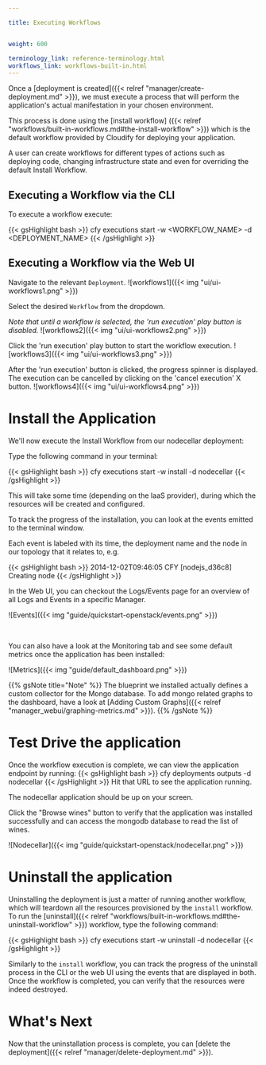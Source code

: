 ```yaml
---

title: Executing Workflows


weight: 600

terminology_link: reference-terminology.html
workflows_link: workflows-built-in.html
---
```


Once a [deployment is created]({{< relref "manager/create-deployment.md" >}}), we must execute a process that will perform the application's actual manifestation in your chosen environment.

This process is done using the [install workflow] ({{< relref "workflows/built-in-workflows.md#the-install-workflow" >}}) which is the default workflow provided by Cloudify for deploying your application.

A user can create workflows for different types of actions such as deploying code, changing infrastructure state and even for overriding the default Install Workflow.


## Executing a Workflow via the CLI

To execute a workflow execute:

{{< gsHighlight  bash >}}
cfy executions start -w <WORKFLOW_NAME> -d <DEPLOYMENT_NAME>
{{< /gsHighlight >}}


## Executing a Workflow via the Web UI

Navigate to the relevant `Deployment`.
![workflows1]({{< img "ui/ui-workflows1.png" >}})

Select the desired `Workflow` from the dropdown.

*Note that until a workflow is selected, the 'run execution' play button is disabled.*
![workflows2]({{< img "ui/ui-workflows2.png" >}})

Click the 'run execution' play button to start the workflow execution.
![workflows3]({{< img "ui/ui-workflows3.png" >}})

After the 'run execution' button is clicked, the progress spinner is displayed. The execution can be cancelled by clicking on the 'cancel execution' X button.
 ![workflows4]({{< img "ui/ui-workflows4.png" >}})

# Install the Application

We'll now execute the Install Workflow from our nodecellar deployment:

Type the following command in your terminal:

{{< gsHighlight  bash >}}
cfy executions start -w install -d nodecellar
{{< /gsHighlight >}}

This will take some time (depending on the IaaS provider), during which the resources will be created and configured.

To track the progress of the installation, you can look at the events emitted to the terminal window.

Each event is labeled with its time,
the deployment name and the node in our topology that it relates to, e.g.

{{< gsHighlight  bash  >}}
2014-12-02T09:46:05 CFY <nodecellar> [nodejs_d36c8] Creating node
{{< /gsHighlight >}}

In the Web UI, you can checkout the Logs/Events page for an overview of all Logs and Events in a specific Manager.

![Events]({{< img "guide/quickstart-openstack/events.png" >}})

<br>

You can also have a look at the Monitoring tab and see some default metrics once the application has been installed:

![Metrics]({{< img "guide/default_dashboard.png" >}})

{{% gsNote title="Note" %}}
The blueprint we installed actually defines a custom collector for the Mongo database.
To add mongo related graphs to the dashboard, have a look at [Adding Custom Graphs]({{< relref "manager_webui/graphing-metrics.md" >}}).
{{% /gsNote %}}

# Test Drive the application

Once the workflow execution is complete, we can view the application endpoint by running:
{{< gsHighlight  bash >}}
cfy deployments outputs -d nodecellar
{{< /gsHighlight >}}
Hit that URL to see the application running.

The nodecellar application should be up on your screen.

Click the "Browse wines" button to verify that the application was installed successfully
and can access the mongodb database to read the list of wines.

![Nodecellar]({{< img "guide/quickstart-openstack/nodecellar.png" >}})

# Uninstall the application

Uninstalling the deployment is just a matter of running another workflow, which will teardown all the resources provisioned by the `install` workflow.
To run the [uninstall]({{< relref "workflows/built-in-workflows.md#the-uninstall-workflow" >}}) workflow, type the following command:

{{< gsHighlight  bash >}}
cfy executions start -w uninstall -d nodecellar
{{< /gsHighlight >}}

Similarly to the `install` workflow, you can track the progress of the
uninstall process in the CLI or the web UI using the events that are displayed in both.
Once the workflow is completed, you can verify that the resources were indeed destroyed.

# What's Next

Now that the uninstallation process is complete, you can [delete the deployment]({{< relref "manager/delete-deployment.md" >}}).
